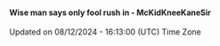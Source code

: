 #### Wise man says only fool rush in - McKidKneeKaneSir
Updated on 08/12/2024 - 16:13:00 (UTC) Time Zone
